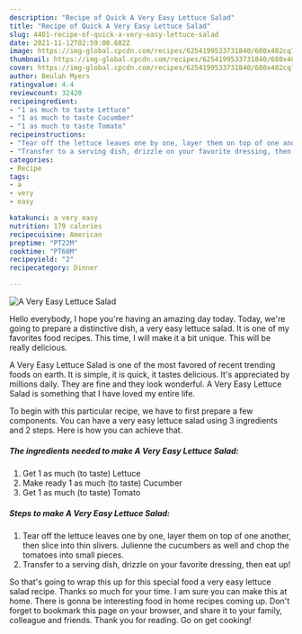 ```yaml
---
description: "Recipe of Quick A Very Easy Lettuce Salad"
title: "Recipe of Quick A Very Easy Lettuce Salad"
slug: 4401-recipe-of-quick-a-very-easy-lettuce-salad
date: 2021-11-12T02:59:08.682Z
image: https://img-global.cpcdn.com/recipes/6254199533731840/680x482cq70/a-very-easy-lettuce-salad-recipe-main-photo.jpg
thumbnail: https://img-global.cpcdn.com/recipes/6254199533731840/680x482cq70/a-very-easy-lettuce-salad-recipe-main-photo.jpg
cover: https://img-global.cpcdn.com/recipes/6254199533731840/680x482cq70/a-very-easy-lettuce-salad-recipe-main-photo.jpg
author: Beulah Myers
ratingvalue: 4.4
reviewcount: 32420
recipeingredient:
- "1 as much to taste Lettuce"
- "1 as much to taste Cucumber"
- "1 as much to taste Tomato"
recipeinstructions:
- "Tear off the lettuce leaves one by one, layer them on top of one another, then slice into thin slivers. Julienne the cucumbers as well and chop the tomatoes into small pieces."
- "Transfer to a serving dish, drizzle on your favorite dressing, then eat up!"
categories:
- Recipe
tags:
- a
- very
- easy

katakunci: a very easy 
nutrition: 179 calories
recipecuisine: American
preptime: "PT22M"
cooktime: "PT60M"
recipeyield: "2"
recipecategory: Dinner

---
```



![A Very Easy Lettuce Salad](https://img-global.cpcdn.com/recipes/6254199533731840/680x482cq70/a-very-easy-lettuce-salad-recipe-main-photo.jpg)

Hello everybody, I hope you're having an amazing day today. Today, we're going to prepare a distinctive dish, a very easy lettuce salad. It is one of my favorites food recipes. This time, I will make it a bit unique. This will be really delicious.



A Very Easy Lettuce Salad is one of the most favored of recent trending foods on earth. It is simple, it is quick, it tastes delicious. It's appreciated by millions daily. They are fine and they look wonderful. A Very Easy Lettuce Salad is something that I have loved my entire life.


To begin with this particular recipe, we have to first prepare a few components. You can have a very easy lettuce salad using 3 ingredients and 2 steps. Here is how you can achieve that.

<!--inarticleads1-->

##### The ingredients needed to make A Very Easy Lettuce Salad:

1. Get 1 as much (to taste) Lettuce
1. Make ready 1 as much (to taste) Cucumber
1. Get 1 as much (to taste) Tomato




<!--inarticleads2-->

##### Steps to make A Very Easy Lettuce Salad:

1. Tear off the lettuce leaves one by one, layer them on top of one another, then slice into thin slivers. Julienne the cucumbers as well and chop the tomatoes into small pieces.
1. Transfer to a serving dish, drizzle on your favorite dressing, then eat up!




So that's going to wrap this up for this special food a very easy lettuce salad recipe. Thanks so much for your time. I am sure you can make this at home. There is gonna be interesting food in home recipes coming up. Don't forget to bookmark this page on your browser, and share it to your family, colleague and friends. Thank you for reading. Go on get cooking!
